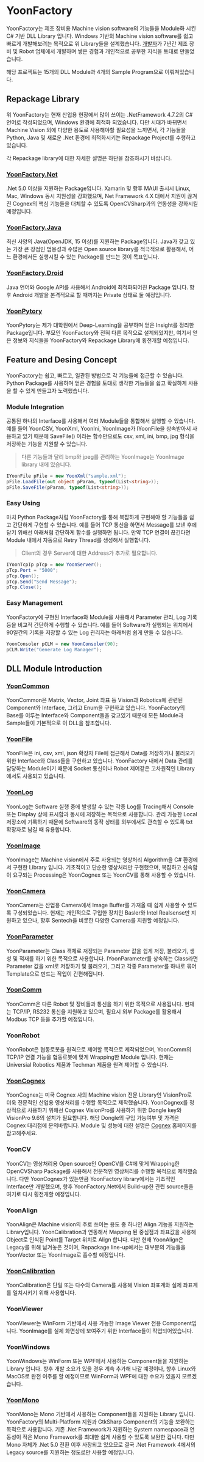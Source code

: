 # YoonFactory

YoonFactory는 제조 장비용 Machine vision software의 기능들을 Module화 시킨 C# 기반 DLL Library 입니다. Windows 기반의 Machine vision software를 쉽고 빠르게 개발해보려는 목적으로 위 Library들을 설계했습니다. [개발자](notion://www.notion.so/maroomir@gmail.com)가 7년간 제조 장비 및 Robot 업체에서 개발하며 쌓은 경험과 개인적으로 공부한 지식을 토대로 만들었습니다.

해당 프로젝트는 15개의 DLL Module과 4개의 Sample Program으로 이뤄져있습니다.

## Repackage Library

위 YoonFactory는 현재 산업용 현장에서 많이 쓰이는 .NetFramework 4.7.2의 C# 언어로 작성되었으며, Windows 환경에 최적화 되었습니다. 다만 시대가 바뀌면서 Machine Vision 외에 다양한 용도로 사용해야할 필요성을 느끼면서, 각 기능들을 Python, Java 및 새로운 .Net 환경에 최적화시키는 Repackage Project를 수행하고 있습니다.

각 Repackage library에 대한 자세한 설명은 하단을 참조하시기 바랍니다.

### [YoonFactory.Net](https://github.com/maroomir/YoonFactory.Net)

.Net 5.0 이상을 지원하는 Package입니다. Xamarin 및 향후 MAUI 출시시 Linux, Mac, Windows 동시 지원성을 강화했으며, Net Framework 4.X 대에서 지원이 끊겨진 Cognex의 핵심 기능들을 대체할 수 있도록 OpenCVSharp과의 연동성을 강화시킬 예정입니다.

### [YoonFactory.Java](https://github.com/maroomir/YoonFactory.Java)

최신 사양의 Java(OpenJDK, 15 이상)를 지원하는 Package입니다. Java가 갖고 있는 가장 큰 장점인 범용성과 수많은 Open source library를 적극적으로 활용해서, 어느 환경에서든 실행시킬 수 있는 Package를 만드는 것이 목표입니다.

### [YoonFactory.Droid](https://github.com/maroomir/YoonFactory.Droid)

Java 언어와 Google API를 사용해서 Android에 최적화되어진 Package 입니다. 향후 Android 개발을 본격적으로 할 때까지는 Private 상태로 둘 예정입니다.

### [YoonPytory](https://github.com/maroomir/YoonPytory)

YoonPytory는 제가 대학원에서 Deep-Learning을 공부하며 얻은 Insight를 정리한 Package입니다. 부모인 YoonFactory와 전혀 다른 목적으로 설계되었지만, 여기서 얻은 정보와 지식들을 YoonFactory와 Repackage Library에 횡전개할 예정입니다.

## Feature and Desing Concept

YoonFactory는 쉽고, 빠르고, 일관된 방법으로 각 기능들에 접근할 수 있습니다. Python Package를 사용하며 얻은 경험을 토대로 생각한 기능들을 쉽고 확실하게 사용을 할 수 있게 만들고자 노력했습니다.

### Module Integration

공통된 하나의 Interface를 사용해서 여러 Module들을 통합해서 실행할 수 있습니다. 예를 들어 YoonCSV, YoonXml, YoonIni, YoonImage가 IYoonFile을 상속받아서 사용하고 있기 때문에 SaveFile() 이라는 함수만으로도 csv, xml, ini, bmp, jpg 형식을 저장하는 기능을 지원할 수 있습니다.

> 다른 기능들과 달리 bmp와 jpeg를 관리하는 YoonImage는 YoonImage library 내에 있습니다.
> 

```csharp
IYoonFile pFile = new YoonXml("sample.xml");
pFile.LoadFile(out object pParam, typeof(List<string>));
pFile.SaveFile(pParam, typeof(List<string>));
```

### Easy Using

마치 Python Package처럼 YoonFactory를 통해 복잡하게 구현해야 할 기능들을 쉽고 간단하게 구현할 수 있습니다. 예를 들어 TCP 통신을 하면서 Message를 보낸 후에 닫기 위해선 아래처럼 간단하게 함수를 실행하면 됩니다. 만약 TCP 연결이 끊긴다면 Module 내에서 자동으로 Retry Thread를 생성해서 실행합니다.

> Client의 경우 Server에 대한 Address가 추가로 필요합니다.
> 

```csharp
IYoonTcpIp pTcp = new YoonServer();
pTcp.Port = "5000";
pTcp.Open();
pTcp.Send("Send Message");
pTcp.Close();
```

### Easy Management

YoonFactory에 구현된 Interface와 Module을 사용해서 Parameter 관리, Log 기록 등을 비교적 간단하게 수행할 수 있습니다. 예를 들어 Software가 실행되는 위치에서 90일간의 기록을 저장할 수 있는  Log 관리자는 아래처럼 쉽게 만들 수 있습니다.

```csharp
YoonConsoler pCLM = new YoonConsoler(90);
pCLM.Write("Generate Log Manager");
```

## DLL Module Introduction

### [YoonCommon](/YoonFactory/YoonCommon/README.md)

YoonCommon은 Matrix, Vector, Joint 좌표 등 Vision과 Robotics에 관련된 Component와 Interface, 그리고 Enum을 구현하고 있습니다. YoonFactory의 Base를 이루는 Interface와 Component들을 갖고있기 때문에 모든 Module과 Sample들이 기본적으로 이 DLL을 참조합니다.


### [YoonFile](/YoonFactory/YoonFile/README.md)

YoonFile은 ini, csv, xml, json 확장자 File에 접근해서 Data를 저장하거나 불러오기 위한 Interface와 Class들을 구현하고 있습니다. YoonFactory 내에서 Data 관리를 담당하는 Module이기 때문에 Socket 통신이나 Robot 제어같은 고차원적인 Library에서도 사용되고 있습니다.


### [YoonLog](/YoonFactory/YoonLog/README.md)

YoonLog는 Software 실행 중에 발생할 수 있는 각종 Log를 Tracing해서 Console 또는 Display 상에 표시함과 동시에 저장하는 목적으로 사용합니다. 관리 가능한 Local 저장소에 기록하기 때문에 Software의 동작 상태를 외부에서도 관측할 수 있도록 txt 확장자로 남길 때 유용합니다.


### [YoonImage](/YoonFactory/YoonImage/README.md)

YoonImage는 Machine vision에서 주로 사용되는 영상처리 Algorithm을 C# 환경에서 구현한 Library 입니다. 기초적이고 단순한 영상처리만 구현했으며, 복잡하고 신속함이 요구되는 Processing은 YoonCognex 또는 YoonCV를 통해 사용할 수 있습니다.


### [YoonCamera](/YoonFactory/YoonCamera/README.md)

YoonCamera는 산업용 Camera에서 Image Buffer를 가져올 때 쉽게 사용할 수 있도록 구성되었습니다. 현재는 개인적으로 구입한 장치인 Basler와 Intel Realsense만 지원하고 있으나, 향후 Sentech을 비롯한 다양한 Camera를 지원할 예정입니다.


### [YoonParameter](/YoonFactory/YoonParameter/README.md)

YoonParameter는 Class 객체로 저장되는 Parameter 값을 쉽게 저장, 불러오기, 생성 및 적재를 하기 위한 목적으로 사용합니다. IYoonParameter를 상속하는 Class라면 Parameter 값을 xml로 저장하기 및 불러오기, 그리고 각종 Parameter를 하나로 묶어 Template으로 만드는 작업이 간편해집니다.


### [YoonComm](/YoonFactory/YoonComm/README.md)

YoonComm은 다른 Robot 및 장비들과 통신을 하기 위한 목적으로 사용됩니다. 현재는 TCP/IP, RS232 통신을 지원하고 있으며, 필요시 외부 Package를 활용해서 Modbus TCP 등을 추가할 예정입니다.


### YoonRobot

YoonRobot은 협동로봇을 원격으로 제어할 목적으로 제작되었으며, YoonComm의 TCP/IP 연결 기능을 협동로봇에 맞게 Wrapping한 Module 입니다. 현재는 Universial Robotics 제품과 Techman 제품을 원격 제어할 수 있습니다.

### [YoonCognex](/YoonFactory/YoonCognex/README.md)

YoonCognex는 미국 Cognex 사의 Machine vision 전문 Library인 VisionPro로 더욱 전문적인 산업용 영상처리를 수행할 목적으로 제작했습니다. YoonCognex를 정상적으로 사용하기 위해선 Cognex VisionPro를 사용하기 위한 Dongle key와 VisionPro 9.6의 설치가 필요합니다. 해당 Dongle의 구입 가능여부 및 가격은 Cognex 대리점에 문의바랍니다. Module 및 성능에 대한 설명은 [Cognex](https://www.cognex.com/) 홈페이지를 참고해주세요.


### YoonCV

YoonCV는 영상처리용 Open source인 OpenCV를 C#에 맞게 Wrapping한 OpenCVSharp Package를 사용해서 전문척인 영상처리를 수행할 목적으로 제작했습니다. 다만 YoonCognex가 있는만큼 YoonFactory library에서는 기초적인 Interface만 개발했으며, 향후 YoonFactory.Net에서 Build-up한 관련 source들을 여기로 다시 횡전개할 예정입니다. 

### YoonAlign

YoonAlign은 Machine vision의 주로 쓰이는 용도 중 하나인 Align 기능을 지원하는 Library입니다. YoonCalibration과 연동해서 Mapping 된 중심점과 좌표값을 사용해 Object로 인식된 Point를 Target 위치로 Align 합니다. 다만 현재 YoonAlign은 Legacy를 위해 남겨놓은 것이며, Repackage line-up에서는 대부분의 기능들을 YoonVector 또는 YoonImage로 흡수할 예정입니다.

### [YoonCalibration](/YoonFactory/YoonCalibration/README.md)

YoonCalibration은 단일 또는 다수의 Camera를 사용해 Vision 좌표계와 실제 좌표계를 일치시키기 위해 사용합니다.


### YoonViewer

YoonViewer는 WinForm 기반에서 사용 가능한 Image Viewer 전용 Component입니다. YoonImage를 실제 화면상에 보여주기 위한 Interface들이 작업되어있습니다.

### YoonWindows

YoonWindows는 WinForm 또는 WPF에서 사용하는 Component들을 지원하는 Library 입니다. 향후 개발 소요가 있을 경우 계속 추가해 나갈 예정이나, 향후 Linux와 MacOS로 완전 이주를 할 예정이므로 WinForm과 WPF에 대한 수요가 있을지 모르겠습니다.

### [YoonMono](/YoonFactory/YoonMono/README.md)

YoonMono는 Mono 기반에서 사용하는 Component들을 지원하는 Library 입니다. YoonFactory의 Multi-Platform 지원과 GtkSharp Component의 기능을 보완하는 목적으로 사용합니다. 기존 .Net Framework가 지원하는 System namespace과 연동성이 적은 Mono Framework를 최대한 쉽게 사용할 수 있도록 보완한 겁니다. 다만 Mono 자체가 .Net 5.0 전환 이후 사장되고 있으므로 결국 .Net Framework 4에서의 Legacy source를 지원하는 정도로만 사용할 예정입니다.
